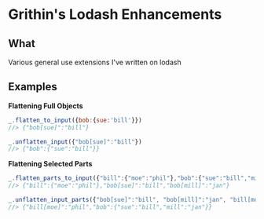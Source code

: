 # Grithin's Lodash Enhancements

## What

Various general use extensions I've written on lodash

## Examples

**Flattening Full Objects**
```js
_.flatten_to_input({bob:{sue:'bill'}})
//> {"bob[sue]":"bill"}

_.unflatten_input({"bob[sue]":"bill"})
//> {"bob":{"sue":"bill"}}
```

**Flattening Selected Parts**
```js
_.flatten_parts_to_input({"bill":{"moe":"phil"},"bob":{"sue":"bill","mill":"jan"}}, ['bob'])
//> {"bill":{"moe":"phil"},"bob[sue]":"bill","bob[mill]":"jan"}

_.unflatten_input_parts({"bob[sue]":"bill", "bob[mill]":"jan", "bill[moe]":"phil"}, ['bob'])
//> {"bill[moe]":"phil","bob":{"sue":"bill","mill":"jan"}}
```